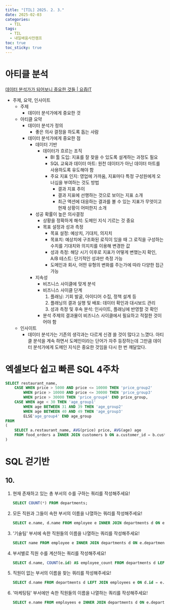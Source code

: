 ```yaml
---
title: "[TIL] 2025. 2. 3."
date: 2025-02-03
categories:
  - TIL
tags:
  - TIL
  - 내일배움사전캠프
toc: true
toc_sticky: true
---
```

# 아티클 분석

[데이터 분석가가 되어보니 중요한 것들 | 요즘IT](https://yozm.wishket.com/magazine/detail/1863/)

- 주제, 요약, 인사이트
	- 주제
		- 데이터 분석가에게 중요한 것
	- 아티클 요약
		- 데이터 분석가 정의
	        - 좋은 의사 결정을 하도록 돕는 사람
	    - 데이터 분석가에게 중요한 점
	        - 데이터 기반
	            - 데이터가 흐르는 조직
	                - BI 툴 도입: 지표를 잘 찾을 수 있도록 설계하는 과정도 필요
	                - SQL 교육과 데이터 마트: 원천 데이터가 아닌 데이터 마트를 사용하도록 유도해야 함
	                - 주요 지표 인지: 영업에 가까움, 지표마다 특정 구성원에게 오너십을 부여하는 것도 방법
	                    - 결과 지표 추이
	                    - 결과 지표에 선행하는 것으로 보이는 지표 소개
	                    - 최근 액션에 대응하는 결과를 볼 수 있는 지표가 무엇이고 현재 상황이 어떠한지 소개
	        - 성공 확률이 높은 의사결정
	            - 상황을 정확하게 해석: 도메인 지식 기르는 것 중요
	            - 목표 설정과 성과 측정
	                - 목표 설정: 예상치, 기대치, 의지치
	                - 목표치: 예상치에 구조화된 로직이 있을 때 그 로직을 구성하는 수치를 기대치와 의지치를 이용해 변경한 값
	                - 성과 측정: 해당 시기 이후로 지표가 어떻게 변했는지 확인, A/B 테스트: 단기적인 성과만 측정 가능
	                - 도메인과 회사, 어떤 유형의 변화를 주는가에 따라 다양한 접근 가능
	        - 지속성
	            - 비즈니스 사이클에 맞게 분석
	            - 비즈니스 사이클 단계
	                1. 플래닝: 기회 발굴, 아이디어 수집, 정책 설계 등
	                2. 플래닝의 결과 실행 및 배포: 데이터 확인과 대시보드 관리
	                3. 성과 측정 및 후속 분석: 인사이트, 플래닝에 반영할 것 확인
	            - 분석 주제의 결과물이 비즈니스 사이클에서 필요하고 적절한 것이어야 함
	- 인사이트
		- 데이터 분석가는 기존의 생각과는 다르게 신경 쓸 것이 많다고 느꼈다. 아티클 분석을 계속 하면서 도메인이라는 단어가 자주 등장하는데 그만큼 데이터 분석가에게 도메인 지식은 중요한 것임을 다시 한 번 깨달았다.
    

# 엑셀보다 쉽고 빠른 SQL 4주차

```sql
SELECT restaurant_name,
	CASE WHEN price > 5000 AND price <= 10000 THEN 'price_group2'
		WHEN price > 10000 AND price <= 30000 THEN 'price_group3'
		WHEN price > 30000 THEN 'price_group4' END price_group,
	CASE WHEN age < 30 THEN 'age_group1'
		WHEN age BETWEEN 31 AND 39 THEN 'age_group2'
		WHEN age BETWEEN 40 AND 49 THEN 'age_group3'
		ELSE'age_group4' END age_group
FROM
(
	SELECT a.restaurant_name, AVG(price) price, AVG(age) age
	FROM food_orders a INNER JOIN customers b ON a.customer_id = b.customer_id
)
```

# SQL 걷기반

## 10.

1. 현재 존재하고 있는 총 부서의 수를 구하는 쿼리를 작성해주세요!
    
    ```sql
    SELECT COUNT(*) FROM departments;
    ```
    
2. 모든 직원과 그들이 속한 부서의 이름을 나열하는 쿼리를 작성해주세요!
    
    ```sql
    SELECT e.name, d.name FROM employee e INNER JOIN departments d ON e.departmenr_id = d.id;
    ```
    
3. '기술팀' 부서에 속한 직원들의 이름을 나열하는 쿼리를 작성해주세요!
    
    ```sql
    SELECT name FROM employee e INNER JOIN departments d ON e.department_id = d.id WHERE d.name = '기술팀';
    ```
    
4. 부서별로 직원 수를 계산하는 쿼리를 작성해주세요!
    
    ```sql
    SELECT d.name, COUNT(e.id) AS employee_count FROM departments d LEFT JOIN employees e ON d.id = e.department_id GROUP BY d.id;  
    ```
    
5. 직원이 없는 부서의 이름을 찾는 쿼리를 작성해주세요!
    
    ```sql
    SELECT d.name FROM departments d LEFT JOIN employees e ON d.id = e.department_id WHERE e.id IS NULL; 
    ```
    
6. '마케팅팀' 부서에만 속한 직원들의 이름을 나열하는 쿼리를 작성해주세요!
    
    ```sql
    SELECT e.name FROM employees e INNER JOIN departments d ON e.department_id = d.id WHERE d.id = '마케팅팀';
    ```